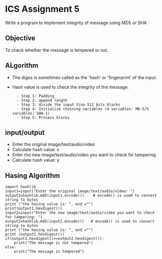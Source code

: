 # ICS Assignment 5 #

Write a program to implement integrity of message using MD5 or SHA

## Objective ##

To check whether the message is tempered or not.

## ALgorithm ##

- The diges is someitmes called as the 'hash' or 'fingerprint' of the input.
- Hash value is used to check the integrity of the message.

        - Step 1: Padding 
        - Step 2: append length 
        - Step 3: divide the input tino 512 bits blocks
        - Step 4: Initialize chaining variables (4 variables: MD-5/5 variables: SHA-1)
        - Step 5: Process blocks

## input/output ##

- Enter the original image/text/audio/video
- Calculate hash value: x
- Enter the new image/text/audio/video you want to check for tampering
- Calculate hash value: y

## Hasing Algorithm ##

    import hashlib
    input1=input("Enter the original image/text/audio/video: ")
    output1=hashlib.md5(input1.encode())    # encode() is used to convert string to bytes
    print ("the hasing value is: ", end ="")
    print(output1.hexdigest())
    input2=input("Enter the new image/text/audio/video you want to check for tampering: ")
    output2=hashlib.md5(input2.encode())   # encode() is used to convert string to bytes
    print ("the hasing value is: ", end ="")
    print (output2.hexdigest())
    if(output1.hexdigest()==output2.hexdigest()):
        print("The message is not tempered")
    else:
        print("The message is tempered")
